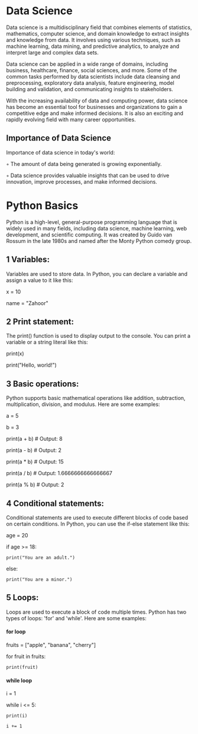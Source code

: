 # Data Science
Data science is a multidisciplinary field that combines elements of statistics, mathematics, computer science, and domain knowledge to extract insights and knowledge from data. It involves using various techniques, such as machine learning, data mining, and predictive analytics, to analyze and interpret large and complex data sets.

Data science can be applied in a wide range of domains, including business, healthcare, finance, social sciences, and more. Some of the common tasks performed by data scientists include data cleansing and preprocessing, exploratory data analysis, feature engineering, model building and validation, and communicating insights to stakeholders.

With the increasing availability of data and computing power, data science has become an essential tool for businesses and organizations to gain a competitive edge and make informed decisions. It is also an exciting and rapidly evolving field with many career opportunities.

## Importance of Data Science

Importance of data science in today's world:

◦ The amount of data being generated is growing exponentially.

◦ Data science provides valuable insights that can be used to drive innovation, improve processes, and 
make informed decisions.

# Python Basics
Python is a high-level, general-purpose programming language that is widely used in many fields, including data science, machine learning, web development, and scientific computing. It was created by Guido van Rossum in the late 1980s and named after the Monty Python comedy group.

## 1 Variables: 
Variables are used to store data. In Python, you can declare a variable and assign a value to it like this:

x = 10

name = "Zahoor"

## 2 Print statement: 
The print() function is used to display output to the console. You can print a variable or a string literal like this:

print(x)

print("Hello, world!")

## 3 Basic operations: 
Python supports basic mathematical operations like addition, subtraction, multiplication, division, and modulus. Here are some examples:

a = 5

b = 3

print(a + b)   # Output: 8

print(a - b)   # Output: 2

print(a * b)   # Output: 15

print(a / b)   # Output: 1.6666666666666667

print(a % b)   # Output: 2

## 4 Conditional statements: 
Conditional statements are used to execute different blocks of code based on certain conditions. In Python, you can use the if-else statement like this:

age = 20

if age >= 18:

    print("You are an adult.")
    
else:

    print("You are a minor.")
    
## 5 Loops: 
Loops are used to execute a block of code multiple times. Python has two types of loops: 'for' and 'while'. Here are some examples:

#### for loop

fruits = ["apple", "banana", "cherry"]

for fruit in fruits:

    print(fruit)

#### while loop

i = 1

while i <= 5:

    print(i)
    
    i += 1









